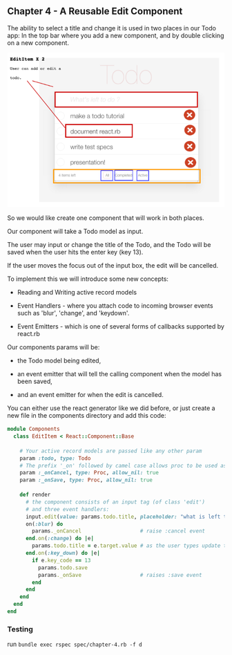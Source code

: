 ## Chapter 4 - A Reusable Edit Component

The ability to select a title and change it is used in two places in our Todo app:  In the top bar where you add a new component, and by double clicking on a new component.

![](todo-chapter-4.png?raw=true)

So we would like create one component that will work in both places.  

Our component will take a Todo model as input.

The user may input or change the title of the Todo, and the Todo will be saved when the user hits the enter key (key 13).

If the user moves the focus out of the input box, the edit will be cancelled.

To implement this we will introduce some new concepts:

+ Reading and Writing active record models

+ Event Handlers - where you attach code to incoming browser events such as 'blur', 'change', and 'keydown'.

+ Event Emitters - which is one of several forms of callbacks supported by react.rb

Our components params will be:

+ the Todo model being edited,

+ an event emitter that will tell the calling component when the model has been saved,

+ and an event emitter for when the edit is cancelled.

You can either use the react generator like we did before, or just create a new file in the components directory and add this code:

```ruby
module Components
  class EditItem < React::Component::Base

    # Your active record models are passed like any other param
    param :todo, type: Todo
    # The prefix '_on' followed by camel case allows proc to be used as an event emitter
    param :_onCancel, type: Proc, allow_nil: true  
    param :_onSave, type: Proc, allow_nil: true

    def render
      # the component consists of an input tag (of class 'edit')
      # and three event handlers:
      input.edit(value: params.todo.title, placeholder: "what is left todo?").
      on(:blur) do
        params._onCancel                   # raise :cancel event
      end.on(:change) do |e|
        params.todo.title = e.target.value # as the user types update the title
      end.on(:key_down) do |e|
        if e.key_code == 13
          params.todo.save
          params._onSave                   # raises :save event
        end
      end
    end
  end
end
```

### Testing

run `bundle exec rspec spec/chapter-4.rb -f d`
